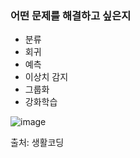 ### 어떤 문제를 해결하고 싶은지

- 분류
- 회귀
- 예측
- 이상치 감지
- 그룹화
- 강화학습

![image](https://user-images.githubusercontent.com/24274424/91469635-97729f80-e8ce-11ea-9ee5-264c73e94910.png)

  출처: 생활코딩
